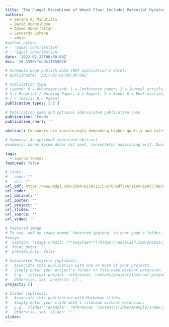 ```yaml
---
title: 'The Fungal Microbiome of Wheat Flour Includes Potential Mycotoxin Producers'
authors:
  - Serena A. Minutillo
  - David Ruano-Rosa
  - Ahmed Abdelfattah
  - Leonardo Schena
  - admin
#author_notes:
# - 'Equal contribution'
# - 'Equal contribution'
date: '2022-02-25T00:00:00Z'
doi: '10.3390/foods11050676'

# Schedule page publish date (NOT publication's date).
# publishDate: '2017-01-01T00:00:00Z'

# Publication type.
# Legend: 0 = Uncategorized; 1 = Conference paper; 2 = Journal article;
# 3 = Preprint / Working Paper; 4 = Report; 5 = Book; 6 = Book section;
# 7 = Thesis; 8 = Patent
publication_types: ['2']

# Publication name and optional abbreviated publication name.
publication: 'Foods'
publication_short: ''

abstract: Consumers are increasingly demanding higher quality and safety standards for the products they consume, and one of this is wheat flour, the basis of a wide variety of processed products. This major component in the diet of many communities can be contaminated by microorganisms before the grain harvest, or during the grain storage right before processing. These microorganisms include several fungal species, many of which produce mycotoxins, secondary metabolites that can cause severe acute and chronic disorders. Yet, we still know little about the overall composition of fungal communities associated with wheat flour. In this study, we contribute to fill this gap by characterizing the fungal microbiome of different types of wheat flour using culture-dependent and -independent techniques. Qualitatively, these approaches suggested similar results, highlighting the presence of several fungal taxa able to produce mycotoxins. In-vitro isolation of fungal species suggest a higher frequency of Penicillium, while metabarcoding suggest a higher abundance of Alternaria. This discrepancy might reside on the targeted portion of the community (alive vs. overall) or in the specific features of each technique. Thus, this study shows that commercial wheat flour hosts a wide fungal diversity with several taxa potentially representing concerns for consumers, aspects that need more attention throughout the food production chain.

# Summary. An optional shortened abstract.
#summary: Lorem ipsum dolor sit amet, consectetur adipiscing elit. Duis posuere tellus ac convallis placerat. Proin tincidunt magna sed ex sollicitudin condimentum.

tags:
  - Source Themes
featured: false

# links:
# - name: ""
#   url: ""
url_pdf: https://www.mdpi.com/2304-8158/11/5/676/pdf?version=1645779934
url_code: ''
url_dataset: ''
url_poster: ''
url_project: ''
url_slides: ''
url_source: ''
url_video: ''

# Featured image
# To use, add an image named `featured.jpg/png` to your page's folder.
#image:
#  caption: 'Image credit: [**Unsplash**](https://unsplash.com/photos/jdD8gXaTZsc)'
#  focal_point: ''
#  preview_only: false

# Associated Projects (optional).
#   Associate this publication with one or more of your projects.
#   Simply enter your project's folder or file name without extension.
#   E.g. `internal-project` references `content/project/internal-project/index.md`.
#   Otherwise, set `projects: []`.
projects: []

# Slides (optional).
#   Associate this publication with Markdown slides.
#   Simply enter your slide deck's filename without extension.
#   E.g. `slides: "example"` references `content/slides/example/index.md`.
#   Otherwise, set `slides: ""`.
slides:
---
```

